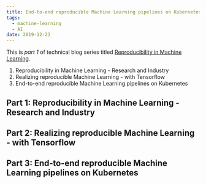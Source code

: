 ```yaml
---
title: End-to-end reproducible Machine Learning pipelines on Kubernetes
tags:
  - machine-learning
  - AI   
date: 2019-12-23
---
```


This is *part 1* of technical blog series titled [Reproducibility in Machine Learning]. 
1. Reproducibility in Machine Learning - Research and Industry
2. Realizing reproducible Machine Learning - with Tensorflow 
3. End-to-end reproducible Machine Learning pipelines on Kubernetes


## Part 1: Reproducibility in Machine Learning - Research and Industry


## Part 2: Realizing reproducible Machine Learning - with Tensorflow 

## Part 3: End-to-end reproducible Machine Learning pipelines on Kubernetes



[Reproducibility in Machine Learning]: /2019/12/20/Reproducibility-in-machine-learning.html
[Part 1]: /2019/12/21/Reproducible-ml-research-n-industry.html
[Part 2]: /2019/12/22/Reproducible-ml-tensorflow.html
[Part 3]: /2019/12/23/Reproducible-ml-pipeline-k8s.html